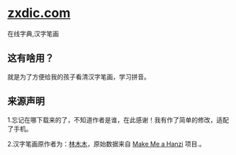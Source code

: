 # [zxdic.com](http://zxdic.com)
在线字典,汉字笔画

## 这有啥用？
就是为了方便给我的孩子看清汉字笔画，学习拼音。

## 来源声明
1.忘记在哪下载来的了，不知道作者是谁，在此感谢！我有作了简单的修改，适配了手机。

2.汉字笔画原作者为：[林木木](https://immmmm.com/)，原始数据来自 [Make Me a Hanzi](https://github.com/skishore/makemeahanzi) 项目.。

